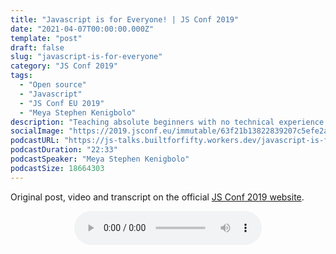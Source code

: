 ```yaml
---
title: "Javascript is for Everyone! | JS Conf 2019"
date: "2021-04-07T00:00:00.000Z"
template: "post"
draft: false
slug: "javascript-is-for-everyone"
category: "JS Conf 2019"
tags:
  - "Open source"
  - "Javascript"
  - "JS Conf EU 2019"
  - "Meya Stephen Kenigbolo"
description: "Teaching absolute beginners with no technical experience whatsoever to understand Javascript can be quite a daunting task. It’s more challenging if you have a thick British accent and your students are mostly African students. If you’ve ever designed a tech curriculum then you understand how complicated this can be. At code Afrique where we help the community by offering a free weekend intensive bootcamp, we explored and have now achieved success with ember where we had earlier failed. The aim of this talk is to show, what we tried, where we failed and how Javascript via Ember brought us success like no other."
socialImage: "https://2019.jsconf.eu/immutable/63f21b13822839207c5efe2a5f5ce08055c5aeec/images/cms/meya-stephen-kenigbolo-5c2473a8-1000-square.jpg"
podcastURL: "https://js-talks.builtforfifty.workers.dev/javascript-is-for-everyone.mp3"
podcastDuration: "22:33"
podcastSpeaker: "Meya Stephen Kenigbolo"
podcastSize: 18664303
---
```


Original post, video and transcript on the official [JS Conf 2019 website](https://2019.jsconf.eu/meya-stephen-kenigbolo/javascript-is-for-everyone.html).

<!-- End of podcast preview -->

<div style="text-align: center">
	<audio controls="controls">
		<source type="audio/mp3" src="https://js-talks.builtforfifty.workers.dev/javascript-is-for-everyone.mp3"></source>
		<p>Your browser does not support the audio element.</p>
	</audio>
</div>